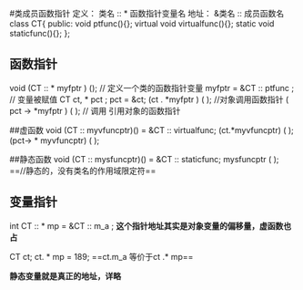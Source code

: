 #类成员函数指针
定义：  类名  ::  * 函数指针变量名
地址：  &类名  :: 成员函数名
class CT{
public:
	void ptfunc(){};
	virtual void virtualfunc(){};
	static void staticfunc(){};
};

## 函数指针

void (CT :: * myfptr ) ();     //  定义一个类的函数指针变量
myfptr = &CT :: ptfunc ;   //  变量被赋值
CT ct,   * pct ;
pct = &ct;
(ct . \*myfptr ) ( );    //对象调用函数指针
( pct -> \*myfptr ) ( );  //  调用  引用对象的函数指针

##虚函数
void (CT :: myvfuncptr)() = &CT :: virtualfunc; 
(ct.\*myvfuncptr) ( );
(pct-> * myvfuncptr) ( );

##静态函数
void (CT :: mysfuncptr)() = &CT :: staticfunc; 
mysfuncptr ( );           ==//静态的，没有类名的作用域限定符==

## 变量指针

int CT :: * mp = &CT :: m_a ;
**这个指针地址其实是对象变量的偏移量，虚函数也占**

CT ct;
ct. \* mp = 189;
==ct.m_a    等价于ct .\* mp==

**静态变量就是真正的地址，详略**